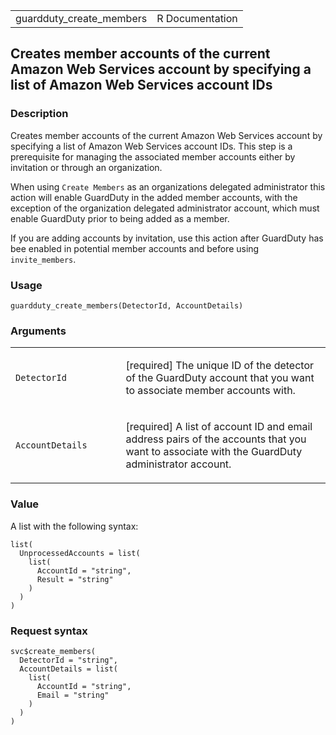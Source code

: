 <table style="width: 100%;">
<tbody>
<tr class="odd">
<td>guardduty_create_members</td>
<td style="text-align: right;">R Documentation</td>
</tr>
</tbody>
</table>

## Creates member accounts of the current Amazon Web Services account by specifying a list of Amazon Web Services account IDs

### Description

Creates member accounts of the current Amazon Web Services account by
specifying a list of Amazon Web Services account IDs. This step is a
prerequisite for managing the associated member accounts either by
invitation or through an organization.

When using `⁠Create Members⁠` as an organizations delegated administrator
this action will enable GuardDuty in the added member accounts, with the
exception of the organization delegated administrator account, which
must enable GuardDuty prior to being added as a member.

If you are adding accounts by invitation, use this action after
GuardDuty has bee enabled in potential member accounts and before using
`invite_members`.

### Usage

    guardduty_create_members(DetectorId, AccountDetails)

### Arguments

<table>
<colgroup>
<col style="width: 35%" />
<col style="width: 65%" />
</colgroup>
<tbody>
<tr class="odd">
<td><code
id="guardduty_create_members_:_DetectorId">DetectorId</code></td>
<td><p>[required] The unique ID of the detector of the GuardDuty account
that you want to associate member accounts with.</p></td>
</tr>
<tr class="even">
<td><code
id="guardduty_create_members_:_AccountDetails">AccountDetails</code></td>
<td><p>[required] A list of account ID and email address pairs of the
accounts that you want to associate with the GuardDuty administrator
account.</p></td>
</tr>
</tbody>
</table>

### Value

A list with the following syntax:

    list(
      UnprocessedAccounts = list(
        list(
          AccountId = "string",
          Result = "string"
        )
      )
    )

### Request syntax

    svc$create_members(
      DetectorId = "string",
      AccountDetails = list(
        list(
          AccountId = "string",
          Email = "string"
        )
      )
    )
